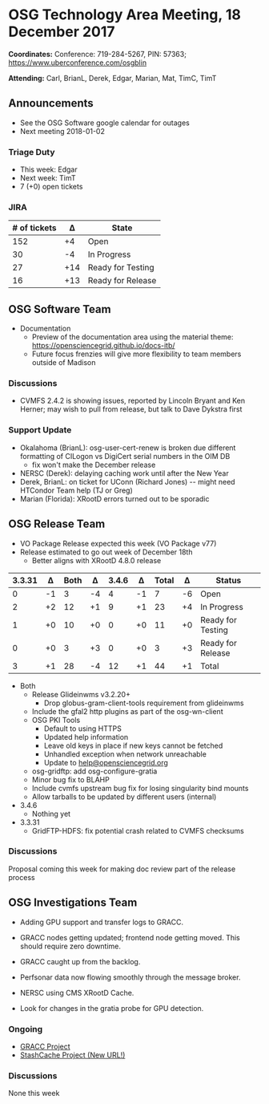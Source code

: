 # OSG Technology Area Meeting, 18 December 2017

**Coordinates:** Conference: 719-284-5267, PIN: 57363; <https://www.uberconference.com/osgblin>

**Attending:** Carl, BrianL, Derek, Edgar, Marian, Mat, TimC, TimT


## Announcements

-   See the OSG Software google calendar for outages
-   Next meeting 2018-01-02


### Triage Duty

-   This week: Edgar
-   Next week: TimT
-   7 (+0) open tickets


### JIRA

| # of tickets | &Delta; | State             |
|------------- |-------- |------------------ |
| 152          | +4      | Open              |
| 30           | -4      | In Progress       |
| 27           | +14     | Ready for Testing |
| 16           | +13     | Ready for Release |


## OSG Software Team

-   Documentation
    -   Preview of the documentation area using the material theme: <https://opensciencegrid.github.io/docs-itb/>
    -   Future focus frenzies will give more flexibility to team members outside of Madison


### Discussions

-   CVMFS 2.4.2 is showing issues, reported by Lincoln Bryant and Ken Herner; may wish to pull from release, but talk to Dave Dykstra first


### Support Update

-   Okalahoma (BrianL): osg-user-cert-renew is broken due different formatting of CILogon vs DigiCert serial numbers in the OIM DB
    - fix won't make the December release
-   NERSC (Derek): delaying caching work until after the New Year
-   Derek, BrianL: on ticket for UConn (Richard Jones) -- might need HTCondor Team help (TJ or Greg)
-   Marian (Florida): XRootD errors turned out to be sporadic


## OSG Release Team

-   VO Package Release expected this week (VO Package v77)
-   Release estimated to go out week of December 18th
    -   Better aligns with XRootD 4.8.0 release

| 3.3.31 | &Delta; | Both | &Delta; | 3.4.6 | &Delta; | Total | &Delta; | Status            |
|------- |-------- |----- |-------- |------ |-------- |------ |-------- |------------------ |
| 0      | -1      | 3    | -4      | 4     | -1      | 7     | -6      | Open              |
| 2      | +2      | 12   | +1      | 9     | +1      | 23    | +4      | In Progress       |
| 1      | +0      | 10   | +0      | 0     | +0      | 11    | +0      | Ready for Testing |
| 0      | +0      | 3    | +3      | 0     | +0      | 3     | +3      | Ready for Release |
| 3      | +1      | 28   | -4      | 12    | +1      | 44    | +1      | Total             |

-   Both
    -   Release Glideinwms v3.2.20+
        -   Drop globus-gram-client-tools requirement from glideinwms
    -   Include the gfal2 http plugins as part of the osg-wn-client
    -   OSG PKI Tools
        -   Default to using HTTPS
        -   Updated help information
        -   Leave old keys in place if new keys cannot be fetched
        -   Unhandled exception when network unreachable
        -   Update to help@opensciencegrid.org
    -   osg-gridftp: add osg-configure-gratia
    -   Minor bug fix to BLAHP
    -   Include cvmfs upstream bug fix for losing singularity bind mounts
    -   Allow tarballs to be updated by different users (internal)
-   3.4.6
    -   Nothing yet
-   3.3.31
    -   GridFTP-HDFS: fix potential crash related to CVMFS checksums


### Discussions

Proposal coming this week for making doc review part of the release process


## OSG Investigations Team

-   Adding GPU support and transfer logs to GRACC.
-   GRACC nodes getting updated; frontend node getting moved. This should require zero downtime.

-   GRACC caught up from the backlog.
-   Perfsonar data now flowing smoothly through the message broker.
-   NERSC using CMS XRootD Cache.
-   Look for changes in the gratia probe for GPU detection.


### Ongoing

-   [GRACC Project](https://jira.opensciencegrid.org/projects/GRACC/)
-   [StashCache Project (New URL!)](https://opensciencegrid.org/docs/data/stashcache/overview/)


### Discussions

None this week
